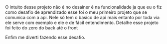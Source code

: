 O intuito desse projeto não é no desainer é na funcionalidade ja que eu o fiz como desafio de aprendizado esse foi o meu primeiro projeto que se comunica com a api.
  Nele só tem o basico de api mais entanto por toda via ele serve com exemplo e ele e de fácil entendimento.
  Detalhe esse projeto foi feito do zero do back até o front
  
Enfim me diverti fazendo esse desafio.
